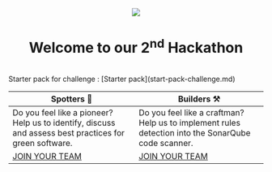 <p align="center">
  <img src="challenge-logo.png">
</p>
<h1 align="center">Welcome to our 2<sup>nd</sup> Hackathon</h1>
<br/>
Starter pack for challenge : [Starter pack](start-pack-challenge.md)
<br/>

| **Spotters** 🧪                                                                                            | **Builders** ⚒️                                                                                         |
|----------------------------------------------------------------------------------------------------------|-------------------------------------------------------------------------------------------------------|
| Do you feel like a pioneer?<br>Help us to identify, discuss and assess best practices for green software. | Do you feel like a craftman?<br>Help us to implement rules detection into the SonarQube code scanner. |
| [JOIN YOUR TEAM](spotters.md)                                                                                           | [JOIN YOUR TEAM](builders.md)                                                                                        |
